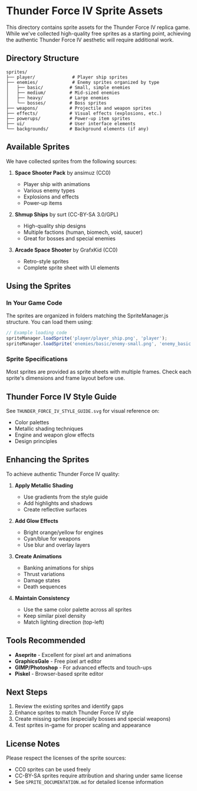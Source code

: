 # Thunder Force IV Sprite Assets

This directory contains sprite assets for the Thunder Force IV replica game. While we've collected high-quality free sprites as a starting point, achieving the authentic Thunder Force IV aesthetic will require additional work.

## Directory Structure

```
sprites/
├── player/              # Player ship sprites
├── enemies/             # Enemy sprites organized by type
│   ├── basic/          # Small, simple enemies
│   ├── medium/         # Mid-sized enemies  
│   ├── heavy/          # Large enemies
│   └── bosses/         # Boss sprites
├── weapons/            # Projectile and weapon sprites
├── effects/            # Visual effects (explosions, etc.)
├── powerups/           # Power-up item sprites
├── ui/                 # User interface elements
└── backgrounds/        # Background elements (if any)
```

## Available Sprites

We have collected sprites from the following sources:

1. **Space Shooter Pack** by ansimuz (CC0)
   - Player ship with animations
   - Various enemy types
   - Explosions and effects
   - Power-up items

2. **Shmup Ships** by surt (CC-BY-SA 3.0/GPL)
   - High-quality ship designs
   - Multiple factions (human, biomech, void, saucer)
   - Great for bosses and special enemies

3. **Arcade Space Shooter** by GrafxKid (CC0)
   - Retro-style sprites
   - Complete sprite sheet with UI elements

## Using the Sprites

### In Your Game Code
The sprites are organized in folders matching the SpriteManager.js structure. You can load them using:

```javascript
// Example loading code
spriteManager.loadSprite('player/player_ship.png', 'player');
spriteManager.loadSprite('enemies/basic/enemy-small.png', 'enemy_basic');
```

### Sprite Specifications
Most sprites are provided as sprite sheets with multiple frames. Check each sprite's dimensions and frame layout before use.

## Thunder Force IV Style Guide

See `THUNDER_FORCE_IV_STYLE_GUIDE.svg` for visual reference on:
- Color palettes
- Metallic shading techniques
- Engine and weapon glow effects
- Design principles

## Enhancing the Sprites

To achieve authentic Thunder Force IV quality:

1. **Apply Metallic Shading**
   - Use gradients from the style guide
   - Add highlights and shadows
   - Create reflective surfaces

2. **Add Glow Effects**
   - Bright orange/yellow for engines
   - Cyan/blue for weapons
   - Use blur and overlay layers

3. **Create Animations**
   - Banking animations for ships
   - Thrust variations
   - Damage states
   - Death sequences

4. **Maintain Consistency**
   - Use the same color palette across all sprites
   - Keep similar pixel density
   - Match lighting direction (top-left)

## Tools Recommended

- **Aseprite** - Excellent for pixel art and animations
- **GraphicsGale** - Free pixel art editor
- **GIMP/Photoshop** - For advanced effects and touch-ups
- **Piskel** - Browser-based sprite editor

## Next Steps

1. Review the existing sprites and identify gaps
2. Enhance sprites to match Thunder Force IV style
3. Create missing sprites (especially bosses and special weapons)
4. Test sprites in-game for proper scaling and appearance

## License Notes

Please respect the licenses of the sprite sources:
- CC0 sprites can be used freely
- CC-BY-SA sprites require attribution and sharing under same license
- See `SPRITE_DOCUMENTATION.md` for detailed license information 